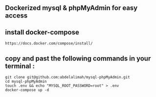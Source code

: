 ## Dockerized mysql & phpMyAdmin for easy access

  ## install docker-compose

    https://docs.docker.com/compose/install/
       
  ## copy and past the following commands in your terminal :

    git clone git@github.com:abdelalimah/mysql-phpMyAdmin.git
    cd mysql-phpMyAdmin
    touch .env && echo "MYSQL_ROOT_PASSWORD=root" > .env
    docker-compose up -d


